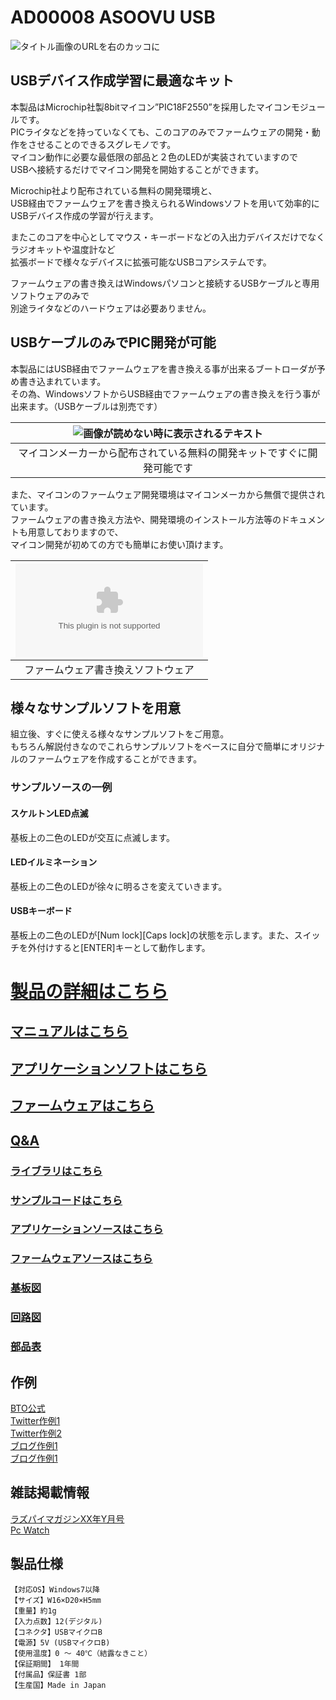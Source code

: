 # AD00008 ASOOVU USB

![タイトル画像のURLを右のカッコに](https://bit-trade-one.co.jp/wp/wp-content/uploads/2014/03/d6283ed92b1b6b533e215b82fcda64ce.png)

## USBデバイス作成学習に最適なキット

本製品はMicrochip社製8bitマイコン”PIC18F2550”を採用したマイコンモジュールです。  
PICライタなどを持っていなくても、このコアのみでファームウェアの開発・動作をさせることのできるスグレモノです。  
マイコン動作に必要な最低限の部品と２色のLEDが実装されていますので  
USBへ接続するだけでマイコン開発を開始することができます。

Microchip社より配布されている無料の開発環境と、  
USB経由でファームウェアを書き換えられるWindowsソフトを用いて効率的にUSBデバイス作成の学習が行えます。

またこのコアを中心としてマウス・キーボードなどの入出力デバイスだけでなくラジオキットや温度計など  
拡張ボードで様々なデバイスに拡張可能なUSBコアシステムです。  

ファームウェアの書き換えはWindowsパソコンと接続するUSBケーブルと専用ソフトウェアのみで  
別途ライタなどのハードウェアは必要ありません。

## USBケーブルのみでPIC開発が可能

本製品にはUSB経由でファームウェアを書き換える事が出来るブートローダが予め書き込まれています。  
その為、WindowsソフトからUSB経由でファームウェアの書き換えを行う事が出来ます。（USBケーブルは別売です）  

|![画像が読めない時に表示されるテキスト](https://bit-trade-one.co.jp/wp/wp-content/uploads/2014/03/MPLAB-PIC-Microchip-Software.png)|
|:---:|
|マイコンメーカーから配布されている無料の開発キットですぐに開発可能です|

また、マイコンのファームウェア開発環境はマイコンメーカから無償で提供されています。  
ファームウェアの書き換え方法や、開発環境のインストール方法等のドキュメントも用意しておりますので、  
マイコン開発が初めての方でも簡単にお使い頂けます。

|![画像が読めない時に表示されるテキスト](http://a-desk.jp/project/hobby/ASOOBU/HIDBootLoader.exe)|
|:---:|
|ファームウェア書き換えソフトウェア|

## 様々なサンプルソフトを用意

組立後、すぐに使える様々なサンプルソフトをご用意。  
もちろん解説付きなのでこれらサンプルソフトをベースに自分で簡単にオリジナルのファームウェアを作成することができます。

### サンプルソースの一例

#### スケルトンLED点滅
基板上の二色のLEDが交互に点滅します。

#### LEDイルミネーション
基板上の二色のLEDが徐々に明るさを変えていきます。

#### USBキーボード
基板上の二色のLEDが[Num lock][Caps lock]の状態を示します。また、スイッチを外付けすると[ENTER]キーとして動作します。


<!--
改行する場合、文末に半角スペース2個を置く

リンクの貼り方
[リンクになる文章](URL)
exp.
[Google](https://www.google.co.jp/)

画像の貼り方
![画像が読めない時に表示されるテキスト](画像のURL)
exp.
![bit-trade-one](https://bit-trade-one.co.jp/wp/wp-content/uploads/tcd-w/logo.png)
※先頭の"!"を忘れないこと


見出しの付け方

# 見出し1

## 見出し1-1

###　見出し1-2

# 見出し2

"#"を増やすと下位の見出しになる


-->


<!--
以下のURL内の"-ADXXXXX-Template"をリポジトリ名/ファイル名に変更 

製品によって無い情報(ライブラリへのリンクなど)は削除すること

ソフトの使い方、ライブラリの使い方などがWordなどである場合は、
各情報フォルダにMarkdown形式に起こし"Readme.md"という名前で保存すること
-->

# [製品の詳細はこちら](http://bit-trade-one.co.jp/) 

## [マニュアルはこちら](https://github.com/bit-trade-one/-ADXXXXX-Template/raw/master/Manual)

## [アプリケーションソフトはこちら](https://github.com/bit-trade-one/-ADXXXXX-Template/raw/master/App/)  

## [ファームウェアはこちら](https://github.com/bit-trade-one/-ADXXXXX-Template/raw/master/Firmware/)

## [Q&A](https://github.com/bit-trade-one/-ADXXXXX-Template/blob/master/FAQ.md)

### [ライブラリはこちら](https://github.com/bit-trade-one/-ADXXXXX-Template/raw/master/Library)  

### [サンプルコードはこちら](https://github.com/bit-trade-one/-ADXXXXX-Template/raw/master/Sample)  

### [アプリケーションソースはこちら](https://github.com/bit-trade-one/-ADXXXXX-Template/raw/master/App_source/)  

### [ファームウェアソースはこちら](https://github.com/bit-trade-one/-ADXXXXX-Template/raw/master/Firmware_source/)

### [基板図](https://github.com/bit-trade-one/-ADXXXXX-Template/blob/master/Dimensions/-ADXXXXX-Template-Dimensions.pdf)

### [回路図](https://github.com/bit-trade-one/-ADXXXXX-Templateo/blob/master/Schematics/-ADXXXXX-Template-Schematics.pdf)

### [部品表](https://github.com/bit-trade-one-ADXXXXX-Templateo/blob/master/Partslist/-ADXXXXX-Template-Partslist.md)


## 作例

[BTO公式]()  
[Twitter作例1]()  
[Twitter作例2]()  
[ブログ作例1]()  
[ブログ作例1]()  

## 雑誌掲載情報

[ラズパイマガジンXX年Y月号]()  
[Pc Watch]()

## 製品仕様
    【対応OS】Windows7以降
    【サイズ】W16×D20×H5mm
    【重量】約1g
    【入力点数】12(デジタル)
    【コネクタ】USBマイクロB
    【電源】5V (USBマイクロB)
    【使用温度】0 ～ 40℃（結露なきこと）
    【保証期間】 1年間
    【付属品】保証書 1部
    【生産国】Made in Japan
